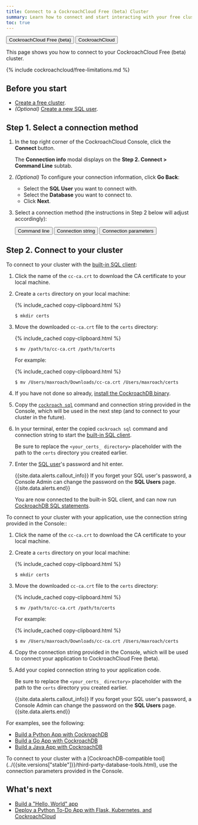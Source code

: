 ```yaml
---
title: Connect to a CockroachCloud Free (beta) Cluster
summary: Learn how to connect and start interacting with your free cluster.
toc: true
---
```


<div class="filters clearfix">
    <a href="connect-to-a-free-cluster.html"><button class="filter-button page-level current">CockroachCloud Free (beta)</button></a>
    <a href="connect-to-your-cluster.html"><button class="filter-button page-level">CockroachCloud</button></a>
</div>

This page shows you how to connect to your CockroachCloud Free (beta) cluster.

{% include cockroachcloud/free-limitations.md %}

## Before you start

- [Create a free cluster](create-a-free-cluster.html).
- _(Optional)_ [Create a new SQL user](user-authorization.html#create-a-sql-user).

## Step 1. Select a connection method

1. In the top right corner of the CockroachCloud Console, click the **Connect** button.

    The **Connection info** modal displays on the **Step 2. Connect > Command Line** subtab.

1. _(Optional)_ To configure your connection information, click **Go Back**:
    - Select the **SQL User** you want to connect with.
    - Select the **Database** you want to connect to.
    - Click **Next**.

1. Select a connection method (the instructions in Step 2 below will adjust accordingly):

    <div class="filters clearfix">
        <button class="filter-button page-level" data-scope="command-line">Command line</button>
        <button class="filter-button page-level" data-scope="connection-string">Connection string</button>
        <button class="filter-button page-level" data-scope="connection-parameters">Connection parameters</button>
    </div>
<p></p>

## Step 2. Connect to your cluster

<section class="filter-content" markdown="1" data-scope="command-line">

To connect to your cluster with the [built-in SQL client](../{{site.versions["stable"]}}/cockroach-sql.html):

1. Click the name of the `cc-ca.crt` to download the CA certificate to your local machine.
1. Create a `certs` directory on your local machine:

    {% include_cached copy-clipboard.html %}
    ~~~ shell
    $ mkdir certs
    ~~~

1. Move the downloaded `cc-ca.crt` file to the `certs` directory:

    {% include_cached copy-clipboard.html %}
    ~~~ shell
    $ mv /path/to/cc-ca.crt /path/to/certs
    ~~~

    For example:

    {% include_cached copy-clipboard.html %}
    ~~~ shell
    $ mv /Users/maxroach/Downloads/cc-ca.crt /Users/maxroach/certs
    ~~~    

1. If you have not done so already, [install the CockroachDB binary](../{{site.versions["stable"]}}/install-cockroachdb.html).
1. Copy the [`cockroach sql`](../{{site.versions["stable"]}}/cockroach-sql.html) command and connection string provided in the Console, which will be used in the next step (and to connect to your cluster in the future).
1. In your terminal, enter the copied `cockroach sql` command and connection string to start the [built-in SQL client](../{{site.versions["stable"]}}/cockroach-sql.html).

    Be sure to replace the `<your_certs_ directory>` placeholder with the path to the `certs` directory you created earlier.

1. Enter the [SQL user](user-authorization.html)'s password and hit enter.

    {{site.data.alerts.callout_info}}
    If you forget your SQL user's password, a Console Admin can change the password on the **SQL Users** page.
    {{site.data.alerts.end}}

    You are now connected to the built-in SQL client, and can now run [CockroachDB SQL statements](learn-cockroachdb-sql.html).
</section>

<section class="filter-content" markdown="1" data-scope="connection-string">
To connect to your cluster with your application, use the connection string provided in the Console::

1. Click the name of the `cc-ca.crt` to download the CA certificate to your local machine.
1. Create a `certs` directory on your local machine:

    {% include_cached copy-clipboard.html %}
    ~~~ shell
    $ mkdir certs
    ~~~

1. Move the downloaded `cc-ca.crt` file to the `certs` directory:

    {% include_cached copy-clipboard.html %}
    ~~~ shell
    $ mv /path/to/cc-ca.crt /path/to/certs
    ~~~

    For example:

    {% include_cached copy-clipboard.html %}
    ~~~ shell
    $ mv /Users/maxroach/Downloads/cc-ca.crt /Users/maxroach/certs
    ~~~    

1. Copy the connection string provided in the Console, which will be used to connect your application to CockroachCloud Free (beta).
1. Add your copied connection string to your application code.

    Be sure to replace the `<your_certs_ directory>` placeholder with the path to the `certs` directory you created earlier.

    {{site.data.alerts.callout_info}}
    If you forget your SQL user's password, a Console Admin can change the password on the **SQL Users** page.
    {{site.data.alerts.end}}

For examples, see the following:

- [Build a Python App with CockroachDB](../{{site.versions["stable"]}}/build-a-python-app-with-cockroachdb.html)
- [Build a Go App with CockroachDB](../{{site.versions["stable"]}}/build-a-go-app-with-cockroachdb.html)
- [Build a Java App with CockroachDB](../{{site.versions["stable"]}}/build-a-java-app-with-cockroachdb.html)
</section>

<section class="filter-content" markdown="1" data-scope="connection-parameters">
To connect to your cluster with a [CockroachDB-compatible tool](../{{site.versions["stable"]}}/third-party-database-tools.html), use the connection parameters provided in the Console.
</section>

## What's next

- [Build a "Hello, World" app](../{{site.versions["stable"]}}/build-a-python-app-with-cockroachdb-django.html)
- [Deploy a Python To-Do App with Flask, Kubernetes, and CockroachCloud](deploy-a-python-to-do-app-with-flask-kubernetes-and-cockroachcloud.html)

